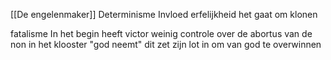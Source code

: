 [[De engelenmaker]]
Determinisme
Invloed erfelijkheid het gaat om klonen

fatalisme
In het begin heeft victor weinig controle over de abortus van de non in het klooster "god neemt" dit zet zijn lot in om van god te overwinnen